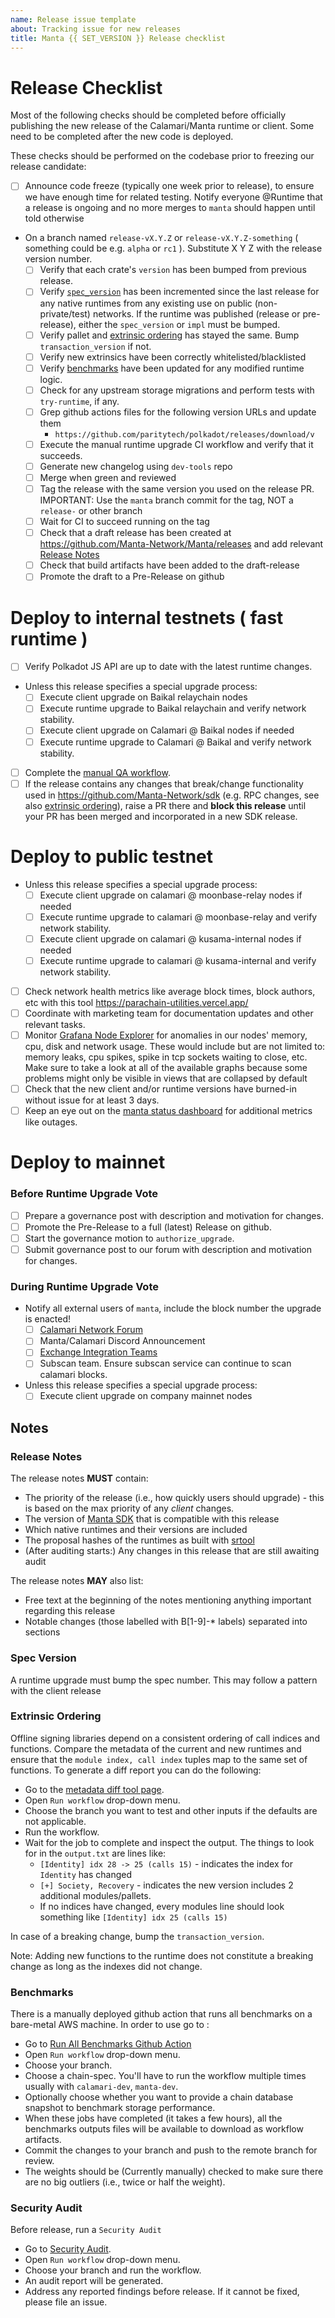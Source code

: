 ```yaml
---
name: Release issue template
about: Tracking issue for new releases
title: Manta {{ SET_VERSION }} Release checklist
---
```

# Release Checklist

Most of the following checks should be completed before officially publishing the new release
of the Calamari/Manta runtime or client. Some need to be completed after the new code is deployed.

These checks should be performed on the codebase prior to freezing our release candidate:

- [ ] Announce code freeze (typically one week prior to release), to ensure we have enough time for related testing. Notify everyone @Runtime that a release is ongoing and no more merges to `manta` should happen until told otherwise
- On a branch named `release-vX.Y.Z` or `release-vX.Y.Z-something` ( something could be e.g. `alpha` or `rc1` ). Substitute X Y Z with the release version number.
    - [ ] Verify that each crate's `version` has been bumped from previous release.
    - [ ] Verify [`spec_version`](#spec-version) has been incremented since the
        last release for any native runtimes from any existing use on public
        (non-private/test) networks. If the runtime was published (release or pre-release), either
        the `spec_version` or `impl` must be bumped.
    - [ ] Verify pallet and [extrinsic ordering](#extrinsic-ordering) has stayed
        the same. Bump `transaction_version` if not.
    - [ ] Verify new extrinsics have been correctly whitelisted/blacklisted
    - [ ] Verify [benchmarks](#benchmarks) have been updated for any modified
        runtime logic.
    - [ ] Check for any upstream storage migrations and perform tests with `try-runtime`, if any.
    - [ ] Grep github actions files for the following version URLs and update them
        - `https://github.com/paritytech/polkadot/releases/download/v`
    - [ ] Execute the manual runtime upgrade CI workflow and verify that it succeeds.
    - [ ] Generate new changelog using `dev-tools` repo
    - [ ] Merge when green and reviewed
    - [ ] Tag the release with the same version you used on the release PR. IMPORTANT: Use the `manta` branch commit for the tag, NOT a `release-` or other branch
    - [ ] Wait for CI to succeed running on the tag
    - [ ] Check that a draft release has been created at https://github.com/Manta-Network/Manta/releases and add relevant [Release Notes](#release-notes)
    - [ ] Check that build artifacts have been added to the draft-release
    - [ ] Promote the draft to a Pre-Release on github

# Deploy to internal testnets ( fast runtime )
- [ ] Verify Polkadot JS API are up to date with the latest
    runtime changes.
- Unless this release specifies a special upgrade process:
    - [ ] Execute client upgrade on Baikal relaychain nodes
    - [ ] Execute runtime upgrade to Baikal relaychain and verify network stability.
    - [ ] Execute client upgrade on Calamari @ Baikal nodes if needed
    - [ ] Execute runtime upgrade to Calamari @ Baikal and verify network stability.
- [ ] Complete the [manual QA workflow](https://www.notion.so/mantanetwork/d55be01354bb4f579b16d6e34df9e2e1?v=dcfa54e2b4a343ad9b899574ddb94a1c).
- [ ] If the release contains any changes that break/change functionality used in https://github.com/Manta-Network/sdk (e.g. RPC changes, see also [extrinsic ordering](#extrinsic-ordering)), raise a PR there and **block this release** until your PR has been merged and incorporated in a new SDK release.

# Deploy to public testnet
- Unless this release specifies a special upgrade process:
    - [ ] Execute client upgrade on calamari @ moonbase-relay nodes if needed
    - [ ] Execute runtime upgrade to calamari @ moonbase-relay and verify network stability.
    - [ ] Execute client upgrade on calamari @ kusama-internal nodes if needed
    - [ ] Execute runtime upgrade to calamari @ kusama-internal and verify network stability.
- [ ] Check network health metrics like average block times, block authors, etc with this tool https://parachain-utilities.vercel.app/
- [ ] Coordinate with marketing team for documentation updates and other relevant tasks.
- [ ] Monitor [Grafana Node Explorer](https://grafana.pulse.pelagos.systems/d/rYdddlPWk/node-exporter-full) for anomalies in our nodes' memory, cpu, disk and network usage. These would include but are not limited to: memory leaks, cpu spikes, spike in tcp sockets waiting to close, etc. Make sure to take a look at all of the available graphs because some problems might only be visible in views that are collapsed by default
- [ ] Check that the new client and/or runtime versions have burned-in without issue for at least 3 days.
- [ ] Keep an eye out on the [manta status dashboard](https://status.manta.network/) for additional metrics like outages.

# Deploy to mainnet
### Before Runtime Upgrade Vote
- [ ] Prepare a governance post with description and motivation for changes.
- [ ] Promote the Pre-Release to a full (latest) Release on github.
- [ ] Start the governance motion to `authorize_upgrade`.
- [ ] Submit governance post to our forum with description and motivation for changes.

### During Runtime Upgrade Vote
- Notify all external users of `manta`, include the block number the upgrade is enacted!
  - [ ] [Calamari Network Forum](https://forum.manta.network/c/calamari-network-governance/6)
  - [ ] Manta/Calamari Discord Announcement
  - [ ] [Exchange Integration Teams](https://www.notion.so/mantanetwork/Exchanges-3rd-Infrastructures-b089e136a14b430ea405400311b362cb)
  - [ ] Subscan team. Ensure subscan service can continue to scan calamari blocks.
- Unless this release specifies a special upgrade process:
    - [ ] Execute client upgrade on company mainnet nodes

## Notes
### Release Notes

The release notes **MUST** contain:

- The priority of the release (i.e., how quickly users should upgrade) - this is
    based on the max priority of any *client* changes.
- The version of [Manta SDK](https://github.com/Manta-Network/sdk) that is compatible with this release
- Which native runtimes and their versions are included
- The proposal hashes of the runtimes as built with [srtool](https://gitlab.com/chevdor/srtool)
- (After auditing starts:) Any changes in this release that are still awaiting audit

The release notes **MAY** also list:

- Free text at the beginning of the notes mentioning anything important
    regarding this release
- Notable changes (those labelled with B[1-9]-* labels) separated into sections

### Spec Version

A runtime upgrade must bump the spec number. This may follow a pattern with the
client release

### Extrinsic Ordering

Offline signing libraries depend on a consistent ordering of call indices and
functions. Compare the metadata of the current and new runtimes and ensure that
the `module index, call index` tuples map to the same set of functions. To generate a diff report you can do the following:
* Go to the [metadata diff tool page](https://github.com/Manta-Network/Manta/actions/workflows/metadata_diff.yml).
* Open `Run workflow` drop-down menu.
* Choose the branch you want to test and other inputs if the defaults are not applicable.
* Run the workflow.
* Wait for the job to complete and inspect the output. The things to look for in the `output.txt` are lines like:
  - `[Identity] idx 28 -> 25 (calls 15)` - indicates the index for `Identity` has changed
  - `[+] Society, Recovery` - indicates the new version includes 2 additional modules/pallets.
  - If no indices have changed, every modules line should look something like `[Identity] idx 25 (calls 15)`

 In case of a breaking change, bump the `transaction_version`.

Note: Adding new functions to the runtime does not constitute a breaking change
as long as the indexes did not change.

### Benchmarks

There is a manually deployed github action that runs all benchmarks on a bare-metal AWS machine. In order to use go to :
* Go to [Run All Benchmarks Github Action](https://github.com/Manta-Network/Manta/actions/workflows/run_all_benchmarks.yml)
* Open `Run workflow` drop-down menu.
* Choose your branch.
* Choose a chain-spec. You'll have to run the workflow multiple times usually with `calamari-dev`, `manta-dev`.
* Optionally choose whether you want to provide a chain database snapshot to benchmark storage performance.
* When these jobs have completed (it takes a few hours), all the benchmarks outputs files will be available to download as workflow artifacts.
* Commit the changes to your branch and push to the remote branch for review.
* The weights should be (Currently manually) checked to make sure there are no big outliers (i.e., twice or half the weight).

### Security Audit

Before release, run a `Security Audit`

* Go to [Security Audit](https://github.com/Manta-Network/Manta/actions/workflows/audit.yml).
* Open `Run workflow` drop-down menu.
* Choose your branch and run the workflow.
* An audit report will be generated.
* Address any reported findings before release. If it cannot be fixed, please file an issue.
